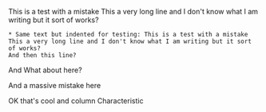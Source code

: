 This is a test with a mistake This a very long line and I don't know what I am writing but it sort of works?

    * Same text but indented for testing: This is a test with a mistake This a very long line and I don't know what I am writing but it sort of works?
    And then this line?
And What about here?

And a massive mistake here

OK that's cool and column
Characteristic

